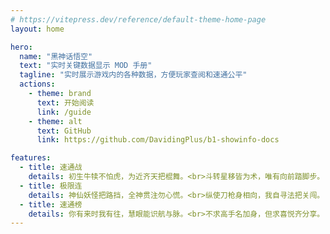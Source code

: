 ```yaml
---
# https://vitepress.dev/reference/default-theme-home-page
layout: home

hero:
  name: "黑神话悟空"
  text: "实时关键数据显示 MOD 手册"
  tagline: "实时展示游戏内的各种数据，方便玩家查阅和速通公平"
  actions:
    - theme: brand
      text: 开始阅读
      link: /guide
    - theme: alt
      text: GitHub
      link: https://github.com/DavidingPlus/b1-showinfo-docs

features:
  - title: 速通战
    details: 初生牛犊不怕虎，为近齐天把棍舞。<br>斗转星移皆为术，唯有向前踏脚步。
  - title: 极限连
    details: 神仙妖怪把路挡，全神贯注勿心慌。<br>纵使刀枪身相向，我自寻法把关闯。
  - title: 速通榜
    details: 你有来时我有往，慧眼能识航与脉。<br>不求高手名加身，但求喜悦齐分享。
---
```

